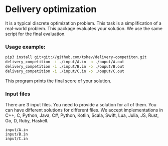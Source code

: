 # Delivery optimization

It is a typical discrete optimization problem. This task is a simplification of a real-world problem. This package evaluates your solution. We use the same script for the final evaluation.

### Usage example:
```bash
pip3 install git+git://github.com/tshev/delivery-competiton.git
delivery_competition -i ./input/A.in -o ./ouput/A.out
delivery_competition -i ./input/B.in -o ./ouput/B.out
delivery_competition -i ./input/C.in -o ./ouput/C.out
```
This program prints the final score of your solution.

### Input files
There are 3 input files. You need to provide a solution for all of them. You can have different solutions for different files. We accept implementations in C++, C, Python, Java, C#, Python, Kotlin, Scala, Swift, Lua, Julia, JS, Rust, Go, D, Ruby, Haskell.
```
input/A.in
input/B.in
input/C.in
```
